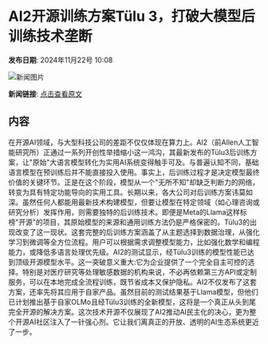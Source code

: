 # AI2开源训练方案Tülu 3，打破大模型后训练技术垄断

**发布日期**: 2024年11月22号 10:08

![新闻图片](https://pic.chinaz.com/picmap/thumb/202307261637333894_1.jpg)

**新闻链接**: [点击查看原文](https://www.aibase.com/zh/news/13412)

## 内容

在开源AI领域，与大型科技公司的差距不仅仅体现在算力上。AI2（前Allen人工智能研究所）正通过一系列开创性举措缩小这一鸿沟，其最新发布的Tülu3后训练方案，让"原始"大语言模型转化为实用AI系统变得触手可及。与普遍认知不同，基础语言模型在预训练后并不能直接投入使用。事实上，后训练过程才是决定模型最终价值的关键环节。正是在这个阶段，模型从一个"无所不知"却缺乏判断力的网络，转变为具有特定功能导向的实用工具。长期以来，各大公司对后训练方案讳莫如深。虽然任何人都能用最新技术构建模型，但要让模型在特定领域（如心理咨询或研究分析）发挥作用，则需要独特的后训练技术。即便是Meta的Llama这样标榜"开源"的项目，其原始模型的来源和通用训练方法仍是严格保密的。Tülu3的出现改变了这一现状。这套完整的后训练方案涵盖了从主题选择到数据治理，从强化学习到微调等全方位流程。用户可以根据需求调整模型能力，比如强化数学和编程能力，或降低多语言处理优先级。AI2的测试显示，经Tülu3训练的模型性能已达到顶级开源模型水平。这一突破意义重大:它为企业提供了一个完全自主可控的选择。特别是对医疗研究等处理敏感数据的机构来说，不必再依赖第三方API或定制服务，可以在本地完成全流程训练，既节省成本又保护隐私。AI2不仅发布了这套方案，还率先将其应用于自家产品。虽然目前的测试结果基于Llama模型，但他们已计划推出基于自家OLMo且经Tülu3训练的全新模型，这将是一个真正从头到尾完全开源的解决方案。这次技术开源不仅展现了AI2推动AI民主化的决心，更为整个开源AI社区注入了一针强心剂。它让我们离真正的开放、透明的AI生态系统更近了一步。
